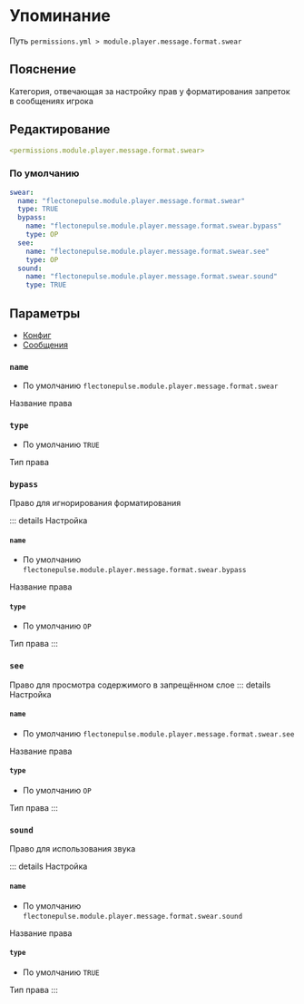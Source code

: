 # Упоминание
Путь `permissions.yml > module.player.message.format.swear`

## Пояснение
Категория, отвечающая за настройку прав у форматирования запреток в сообщениях игрока

## Редактирование
```yaml
<permissions.module.player.message.format.swear>
```

### По умолчанию
```yaml
swear:
  name: "flectonepulse.module.player.message.format.swear"
  type: TRUE
  bypass:
    name: "flectonepulse.module.player.message.format.swear.bypass"
    type: OP
  see:
    name: "flectonepulse.module.player.message.format.swear.see"
    type: OP
  sound:
    name: "flectonepulse.module.player.message.format.swear.sound"
    type: TRUE
```

## Параметры

- [Конфиг](/en/config/module/player/message/format/swear/)
- [Сообщения](/en/messages/ru_ru/module/player/message/format/swear/)

### `name`
- По умолчанию `flectonepulse.module.player.message.format.swear`

Название права

### `type`
- По умолчанию `TRUE`

Тип права

### `bypass`

Право для игнорирования форматирования

::: details Настройка
#### `name`
- По умолчанию `flectonepulse.module.player.message.format.swear.bypass`

Название права

#### `type`
- По умолчанию `OP`

Тип права
:::

### `see`

Право для просмотра содержимого в запрещённом слое
::: details Настройка
#### `name`
- По умолчанию `flectonepulse.module.player.message.format.swear.see`

Название права

#### `type`
- По умолчанию `OP`

Тип права
:::

### `sound`

Право для использования звука

::: details Настройка
#### `name`
- По умолчанию `flectonepulse.module.player.message.format.swear.sound`

Название права

#### `type`
- По умолчанию `TRUE`

Тип права
:::

<!--@include: @/en/parts/permission.md-->

